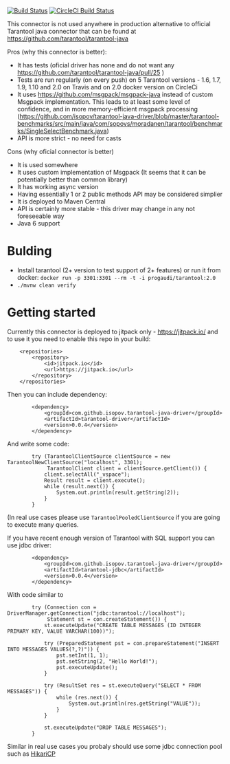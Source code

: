 [![Build Status](https://travis-ci.org/isopov/tarantool-java-driver.svg?branch=master)](https://travis-ci.org/isopov/tarantool-java-driver)
[![CircleCI Build Status](https://circleci.com/gh/isopov/tarantool-java-driver/tree/master.svg?style=svg)](https://circleci.com/gh/isopov/tarantool-java-driver/tree/master)

This connector is not used anywhere in production alternative to official Tarantool java connector that can be found at https://github.com/tarantool/tarantool-java

Pros (why this connector is better):
* It has tests (oficial driver has none and do not want any https://github.com/tarantool/tarantool-java/pull/25 )
* Tests are run regularly (on every push) on 5 Tarantool versions - 1.6, 1.7, 1.9, 1.10 and 2.0 on Travis and on 2.0 docker version on CircleCi
* It uses https://github.com/msgpack/msgpack-java instead of custom Msgpack implementation. This leads to at least some level of confidence, and in more memory-efficient msgpack processing (https://github.com/isopov/tarantool-java-driver/blob/master/tarantool-benchmarks/src/main/java/com/sopovs/moradanen/tarantool/benchmarks/SingleSelectBenchmark.java)
* API is more strict - no need for casts

Cons (why oficial connector is better)
* It is used somewhere
* It uses custom implementation of Msgpack (It seems that it can be potentially better than common library)
* It has working async version
* Having essentially 1 or 2 public methods API may be considered simplier
* It is deployed to Maven Central
* API is certainly more stable - this driver may change in any not foreseeable way 
* Java 6 support

# Bulding
* Install tarantool (2+ version to test support of 2+ features) or run it from docker: `docker run -p 3301:3301 --rm -t -i progaudi/tarantool:2.0`
* `./mvnw clean verify`

# Getting started
Currently this connector is deployed to jitpack only - https://jitpack.io/ and to use it you need to enable this repo in your build:
```
	<repositories>
		<repository>
		    <id>jitpack.io</id>
		    <url>https://jitpack.io</url>
		</repository>
	</repositories>
```

Then you can include dependency:
```
        <dependency>
            <groupId>com.github.isopov.tarantool-java-driver</groupId>
            <artifactId>tarantool-driver</artifactId>
            <version>0.0.4</version>
        </dependency>
```

And write some code:
```
        try (TarantoolClientSource clientSource = new TarantoolNewClientSource("localhost", 3301);
             TarantoolClient client = clientSource.getClient()) {
            client.selectAll("_vspace");
            Result result = client.execute();
            while (result.next()) {
                System.out.println(result.getString(2));
            }
        }
```
(In real use cases please use `TarantoolPooledClientSource` if you are going to execute many queries.

If you have recent enough version of Tarantool with SQL support you can use jdbc driver:
```
        <dependency>
            <groupId>com.github.isopov.tarantool-java-driver</groupId>
            <artifactId>tarantool-jdbc</artifactId>
            <version>0.0.4</version>
        </dependency>
```

With code similar to
```
        try (Connection con = DriverManager.getConnection("jdbc:tarantool://localhost");
             Statement st = con.createStatement()) {
            st.executeUpdate("CREATE TABLE MESSAGES (ID INTEGER PRIMARY KEY, VALUE VARCHAR(100))");

            try (PreparedStatement pst = con.prepareStatement("INSERT INTO MESSAGES VALUES(?,?)")) {
                pst.setInt(1, 1);
                pst.setString(2, "Hello World!");
                pst.executeUpdate();
            }

            try (ResultSet res = st.executeQuery("SELECT * FROM MESSAGES")) {
                while (res.next()) {
                    System.out.println(res.getString("VALUE"));
                }
            }

            st.executeUpdate("DROP TABLE MESSAGES");
        }
```
Similar in real use cases you probaly should use some jdbc connection pool such as [HikariCP](https://github.com/brettwooldridge/HikariCP)